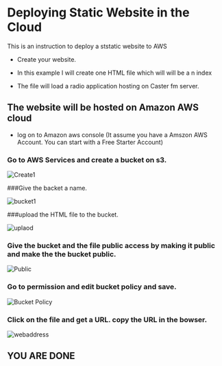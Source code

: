 # Deploying Static Website in the Cloud

 This is an instruction to deploy a ststatic website to AWS
 
 * Create your website. 
 
 * In this example I will create one HTML file which will will be a n index

 * The file will load a radio application hosting on Caster fm server.
 
 
 
 ## The website will be hosted on Amazon AWS cloud
 
 * log on to Amazon aws console (It assume you have a Amszon AWS Account. 
 You can start with a Free Starter Account)
 
 ### Go to AWS Services and create a bucket on s3.
 
 ![Create1](https://user-images.githubusercontent.com/4149567/86658332-96984e00-bfae-11ea-9921-e109000fa900.jpg)
 
 
###Give the backet a name.


![bucket1](https://user-images.githubusercontent.com/4149567/86653635-f42a9b80-bfaa-11ea-9bf9-afca42d1ddda.jpg)

 
###upload the HTML file to the bucket.

 
 ![uplaod](https://user-images.githubusercontent.com/4149567/86658951-132b2c80-bfaf-11ea-810d-02da6acfc448.jpg)

 
 
 ### Give the bucket and the file public access by making it public and make the the bucket public.
 
 
 ![Public](https://user-images.githubusercontent.com/4149567/86659503-859c0c80-bfaf-11ea-91be-24f14291f602.jpg)
 
### Go to permission and edit bucket policy and save.

 
 ![Bucket Policy](https://user-images.githubusercontent.com/4149567/86660077-05c27200-bfb0-11ea-85d5-b7e87bfda85c.jpg)
 
### Click on the file and get a URL. copy the URL in the bowser.
 
 ![webaddress](https://user-images.githubusercontent.com/4149567/86660608-7f5a6000-bfb0-11ea-87fa-720a3b39e3e9.jpg)

 
 ## YOU ARE DONE
 
 
 
 
 
 
 
 
 


 


